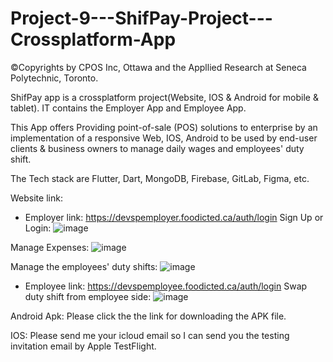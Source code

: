 # Project-9---ShifPay-Project---Crossplatform-App
©Copyrights by CPOS Inc, Ottawa and the Appllied Research at Seneca Polytechnic, Toronto.

ShifPay app is a crossplatform project(Website, IOS &amp; Android for mobile &amp; tablet). IT contains the Employer App and Employee App. 

This App offers Providing point-of-sale (POS) solutions to enterprise by an implementation of a responsive Web, IOS, Android to be used by end-user clients & business owners to manage daily wages and employees' duty shift.

The Tech stack are Flutter, Dart, MongoDB, Firebase, GitLab, Figma, etc.

Website link: 
- Employer link: https://devspemployer.foodicted.ca/auth/login 
Sign Up or Login:
![image](https://github.com/user-attachments/assets/7c4c399a-c976-48e3-8d80-a151704e98e2)

Manage Expenses:
![image](https://github.com/user-attachments/assets/4e4bd007-8123-4c5e-90e7-00c4d9f3cb9f)

Manage the employees' duty shifts:
![image](https://github.com/user-attachments/assets/c7545cef-aff6-4ad9-aef2-81ed879aea14)

- Employee link: https://devspemployee.foodicted.ca/auth/login
Swap duty shift from employee side:
![image](https://github.com/user-attachments/assets/3de4a03e-9a46-459b-9321-9f7d1884546e)

Android Apk:
Please click the the link for downloading the APK file.

IOS:
Please send me your icloud email so I can send you the testing invitation email by Apple TestFlight.
